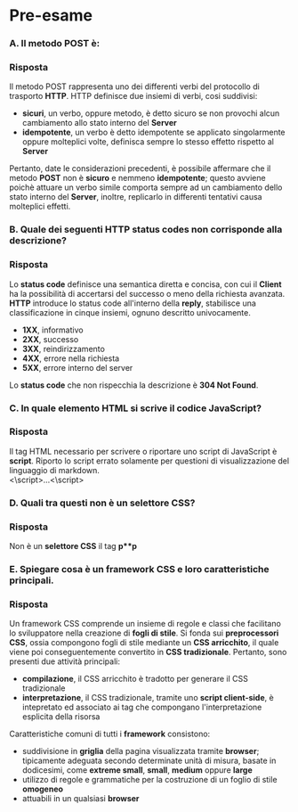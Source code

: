 # Pre-esame

### A. Il metodo POST è:

### Risposta
Il metodo POST rappresenta uno dei differenti verbi del protocollo di trasporto __HTTP__. HTTP definisce due insiemi di verbi, cosi suddivisi:
* __sicuri__, un verbo, oppure metodo, è detto sicuro se non provochi alcun cambiamento allo stato interno del __Server__
* __idempotente__, un verbo è detto idempotente se applicato singolarmente oppure molteplici volte, definisca sempre lo stesso effetto rispetto al __Server__

Pertanto, date le considerazioni precedenti, è possibile affermare che il metodo __POST__ non è __sicuro__ e nemmeno __idempotente__; questo avviene poichè attuare un verbo simile comporta sempre ad un cambiamento dello stato interno del __Server__, inoltre, replicarlo in differenti tentativi causa molteplici effetti.

### B. Quale dei seguenti HTTP status codes non corrisponde alla descrizione?

### Risposta
Lo __status code__ definisce una semantica diretta e concisa, con cui il __Client__ ha la possibilità di accertarsi del successo o meno della richiesta avanzata. __HTTP__ introduce lo status code all'interno della __reply__, stabilisce una classificazione in cinque insiemi, ognuno  descritto univocamente.
* __1XX__, informativo
* __2XX__, successo
* __3XX__, reindirizzamento 
* __4XX__, errore nella richiesta
* __5XX__, errore interno del server

Lo __status code__ che non rispecchia la descrizione è __304 Not Found__.

### C. In quale elemento HTML si scrive il codice JavaScript?

### Risposta
Il tag HTML necessario per scrivere o riportare uno script di JavaScript è __script__. Riporto lo script errato solamente per questioni di visualizzazione del linguaggio di markdown. \
<\script>...<\script> 

### D. Quali tra questi non è un selettore CSS?

### Risposta
Non è un __selettore CSS__ il tag __p**p__

### E. Spiegare cosa è un framework CSS e loro caratteristiche principali.

### Risposta
Un framework CSS comprende un insieme di regole e classi che facilitano lo sviluppatore nella creazione di __fogli di stile__. Si fonda sui __preprocessori CSS__, ossia compongono fogli di stile mediante un __CSS arricchito__, il quale viene poi conseguentemente convertito in __CSS tradizionale__. Pertanto, sono presenti due attività principali:
* __compilazione__, il CSS arricchito è tradotto per generare il CSS tradizionale
* __interpretazione__, il CSS tradizionale, tramite uno __script client-side__, è intepretato ed associato ai tag che compongano l'interpretazione esplicita della risorsa

Caratteristiche comuni di tutti i __framework__ consistono:
* suddivisione in __griglia__ della pagina visualizzata tramite __browser__; tipicamente adeguata secondo determinate unità di misura, basate in dodicesimi, come __extreme small__, __small__, __medium__ oppure __large__
* utilizzo di regole e grammatiche per la costruzione di un foglio di stile __omogeneo__
* attuabili in un qualsiasi __browser__